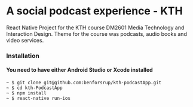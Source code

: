 # A social podcast experience - KTH

React Native Project for the KTH course DM2601 Media Technology and Interaction Design.
Theme for the course was podcasts, audio books and video services.


### Installation
#### You need to have either Android Studio or Xcode installed

```
~ $ git clone git@github.com:benforsrup/kth-podcastApp.git
~ $ cd kth-PodcastApp
~ $ npm install
~ $ react-native run-ios

```
